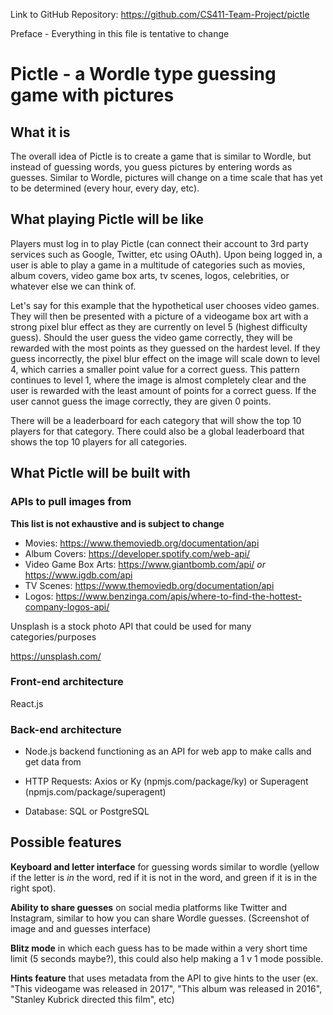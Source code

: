 Link to GitHub Repository: https://github.com/CS411-Team-Project/pictle

Preface - Everything in this file is tentative to change

# **Pictle - a Wordle type guessing game with pictures**

## What it is

The overall idea of Pictle is to create a game that is similar to Wordle, but instead of guessing words, you guess pictures by entering words as guesses. Similar to Wordle, pictures will change on a time scale that has yet to be determined (every hour, every day, etc). 

## What playing Pictle will be like

Players must log in to play Pictle (can connect their account to 3rd party services such as Google, Twitter, etc using OAuth). Upon being logged in, a user is able to play a game in a multitude of categories such as movies, album covers, video game box arts, tv scenes, logos, celebrities, or whatever else we can think of. 

Let's say for this example that the hypothetical user chooses video games. They will then be presented with a picture of a videogame box art with a strong pixel blur effect as they are currently on level 5 (highest difficulty guess). Should the user guess the video game correctly, they will be rewarded with the most points as they guessed on the hardest level. If they guess incorrectly, the pixel blur effect on the image will scale down to level 4, which carries a smaller point value for a correct guess. This pattern continues to level 1, where the image is almost completely clear and the user is rewarded with the least amount of points for a correct guess. If the user cannot guess the image correctly, they are given 0 points. 

There will be a leaderboard for each category that will show the top 10 players for that category. There could also be a global leaderboard that shows the top 10 players for all categories.

## What Pictle will be built with

### APIs to pull images from 

**This list is not exhaustive and is subject to change**

- Movies: https://www.themoviedb.org/documentation/api
- Album Covers: https://developer.spotify.com/web-api/
- Video Game Box Arts: https://www.giantbomb.com/api/ *or* https://www.igdb.com/api
- TV Scenes: https://www.themoviedb.org/documentation/api
- Logos: https://www.benzinga.com/apis/where-to-find-the-hottest-company-logos-api/


Unsplash is a stock photo API that could be used for many categories/purposes

https://unsplash.com/

### Front-end architecture

React.js

### Back-end architecture

- Node.js backend functioning as an API for web app to make calls and get data from

- HTTP Requests: Axios or Ky (npmjs.com/package/ky) or Superagent (npmjs.com/package/superagent)

- Database: SQL or PostgreSQL 

## Possible features

**Keyboard and letter interface** for guessing words similar to wordle (yellow if the letter is *in* the word, red if it is not in the word, and green if it is in the right spot).

**Ability to share guesses** on social media platforms like Twitter and Instagram, similar to how you can share Wordle guesses. (Screenshot of image and and guesses interface)

**Blitz mode** in which each guess has to be made within a very short time limit (5 seconds maybe?), this could also help making a 1 v 1 mode possible.

**Hints feature** that uses metadata from the API to give hints to the user (ex. "This videogame was released in 2017", "This album was released in 2016", "Stanley Kubrick directed this film", etc)





